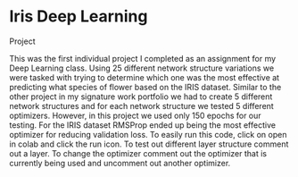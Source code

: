 # Iris Deep Learning
 Project
 
 This was the first individual project I completed as an assignment for my Deep Learning class. Using 25 different network structure variations we were tasked with trying to determine which one was the most effective at predicting what species of flower based on the IRIS dataset. Similar to the other project in my signature work portfolio we had to create 5 different network structures and for each network structure we tested 5 different optimizers. However, in this project we used only 150 epochs for our testing. For the IRIS dataset RMSProp ended up being the most effective optimizer for reducing validation loss. To easily run this code, click on open in colab and click the run icon. To test out different layer structure comment out a layer. To change the optimizer comment out the optimizer that is currently being used and uncomment out another optimizer.
